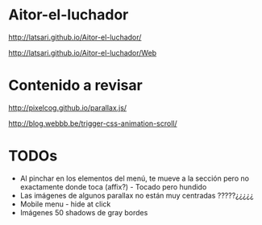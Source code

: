 # Aitor-el-luchador

http://latsari.github.io/Aitor-el-luchador/

http://latsari.github.io/Aitor-el-luchador/Web

# Contenido a revisar

http://pixelcog.github.io/parallax.js/

http://blog.webbb.be/trigger-css-animation-scroll/

# TODOs
- Al pinchar en los elementos del menú, te mueve a la sección pero no exactamente donde toca (affix?) - Tocado pero hundido
- Las imágenes de algunos parallax no están muy centradas ?????¿¿¿¿¿
- Mobile menu - hide at click
- Imágenes 50 shadows de gray bordes
